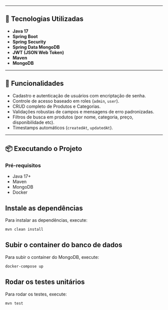 
---

## 🧰 Tecnologias Utilizadas

- **Java 17**
- **Spring Boot**
- **Spring Security**
- **Spring Data MongoDB**
- **JWT (JSON Web Token)**
- **Maven**
- **MongoDB**

---

## 🚀 Funcionalidades

- Cadastro e autenticação de usuários com encriptação de senha.
- Controle de acesso baseado em roles (`admin`, `user`).
- CRUD completo de Produtos e Categorias.
- Validações robustas de campos e mensagens de erro padronizadas.
- Filtros de busca em produtos (por nome, categoria, preço, disponibilidade etc).
- Timestamps automáticos (`createdAt`, `updatedAt`).

---

## 📦 Executando o Projeto

### Pré-requisitos

- Java 17+
- Maven
- MongoDB
- Docker

## Instale as dependências

Para instalar as dependências, execute:

```bash
mvn clean install
```

## Subir o container do banco de dados

Para subir o container do MongoDB, execute:

```bash
docker-compose up
```

## Rodar os testes unitários

Para rodar os testes, execute:

```bash
mvn test
```
